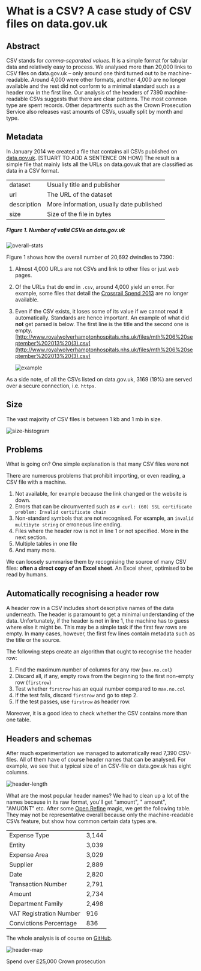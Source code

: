 # What is a CSV? A case study of CSV files on data.gov.uk


## Abstract

CSV stands for *comma-separated values*. It is a simple format for tabular data and relatively easy to process. We analysed more than 20,000 links to CSV files on data.gov.uk – only around one third turned out to be machine-readable. Around 4,000 were other formats, another 4,000 are no longer available and the rest did not conform to a minimal standard such as a header row in the first line. Our analysis of the headers of 7390 machine-readable CSVs suggests that there are clear patterns. The most common type are spent records. Other departments such as the Crown Prosecution Service also releases vast amounts of CSVs, usually split by month and type.



## Metadata

In January 2014 we created a file that contains all CSVs published on [data.gov.uk](http://data.gov.uk). [STUART TO ADD A SENTENCE ON HOW] The result is a simple file that mainly lists all the URLs on data.gov.uk that are classified as data in a CSV format. 

 
<table class="table offers table-horizontally-condensed">
  <tr>
    <td>dataset</td>
    <td>Usually title and publisher</td>
  </tr>
  <tr>
    <td>url</td>
    <td>The URL of the dataset</td>
  </tr>
  <tr>
    <td>description</td>
    <td>More information, usually date published</td>
  </tr>
  <tr>
    <td>size</td>
    <td>Size of the file in bytes</td>
  </tr>
</table>

##### Figure 1. Number of valid CSVs on data.gov.uk
![overall-stats](https://raw.github.com/theodi/R-projects/master/csv-stats/graphics/overall-stats.png)

Figure 1 shows how the overall number of 20,692 dwindles to 7390:

1. Almost 4,000 URLs are not CSVs and link to other files or just web pages. 

2. Of the URLs that do end in `.csv`, around 4,000 yield an error. For example, some files that detail the [Crossrail Spend 2013](http://www.crossrail.co.uk/assets/library/document/c/original/crossrail_payments_period_13_2012-13.csv) are no longer available. 
3. Even if the CSV exists, it loses some of its value if we cannot read it automatically. Standards are hence important. An example of what did **not** get parsed is below. The first line is the title and the second one is empty. 
   [http://www.royalwolverhamptonhospitals.nhs.uk/files/mth%206%20september%202013%20(3).csv](http://www.royalwolverhamptonhospitals.nhs.uk/files/mth%206%20september%202013%20(3).csv)

   ![example](https://raw.github.com/theodi/R-projects/master/csv-stats/graphics/miss-header-example.png)


As a side note, of all the CSVs listed on data.gov.uk, 3169 (19%) are served over a secure connection, i.e. `https`.





## Size 

The vast majority of CSV files is between 1 kb and 1 mb in size. 

![size-histogram](https://raw.github.com/theodi/R-projects/master/csv-stats/graphics/histogram-size-of-csvs.png)


## Problems

What is going on? One simple explanation is that many CSV files were not 

There are numerous problems that prohibit importing, or even reading, a CSV file with a machine. 

1. Not available, for example because the link changed or the website is down.
2. Errors that can be circumvented such as `# curl: (60) SSL certificate problem: Invalid certificate chain`
3. Non-standard symbols that are not recognised. For example, an `invalid multibyte string` or erroneous line ending.
4. Files where the header row is not in line 1 or not specified. More in the next section.
5. Multiple tables in one file
6. And many more.

We can loosely summarise them by recognising the source of many CSV files: **often a direct copy of an Excel sheet**. An Excel sheet, optimised to be read by humans. 


## Automatically recognising a header row

A header row in a CSV includes short descriptive names of the data underneath. The header is paramount to get a minimal understanding of the data. Unfortunately, if the header is not in line 1, the machine has to guess where else it might be. This may be a simple task if the first few rows are empty. In many cases, however, the first few lines contain metadata such as the title or the source.

The following steps create an algorithm that ought to recognise the header row:

1. Find the maximum number of columns for any row (`max.no.col`)
1. Discard all, if any, empty rows from the beginning to the first non-empty row (`firstrow`) 
1. Test whether `firstrow` has an equal number compared to `max.no.col`
1. If the test fails, discard `firstrow` and go to step 2.
1. If the test passes, use `firstrow` as header row. 



Moreover, it is a good idea to check whether the CSV contains more than one table.


## Headers and schemas

After much experimentation we managed to automatically read 7,390 CSV-files. All of them have of course header names that can be analysed. For example, we see that a typical size of an CSV-file on data.gov.uk has eight columns.

![header-length](https://raw.github.com/theodi/R-projects/master/csv-stats/graphics/header-length-histogram.png)

What are the most popular header names? We had to clean up a lot of the names because in its raw format, you'll get "amount", " amount", "AMUONT" etc. After some [Open Refine](http://openrefine.org) magic, we get the following table. They may not be representative overall because only the machine-readable CSVs feature, but show how common certain data types are.

<table class="table offers table-horizontally-condensed">
 <tr><td>Expense Type</td><td>3,144</td></tr>
 <tr><td>Entity</td><td>3,039</td></tr>
 <tr><td>Expense Area</td><td>3,029</td></tr>
 <tr><td>Supplier</td><td>2,889</td></tr>
 <tr><td>Date</td><td>2,820</td></tr>
 <tr><td>Transaction Number</td><td>2,791</td></tr>
 <tr><td>Amount</td><td>2,734</td></tr>
 <tr><td>Department Family</td><td>2,498</td></tr>
 <tr><td>VAT Registration Number</td><td>916</td></tr>
 <tr><td>Convictions Percentage</td><td>836</td></tr>
</table>

The whole analysis is of course on [GitHub](https://github.com/theodi/R-projects/blob/master/csv-stats/csv-meta-analysis-data-gov.R).



![header-map](https://raw.github.com/theodi/R-projects/master/csv-stats/co-occurrence/top-headers-coocc.png)




Spend over £25,000
Crown prosecution





 
